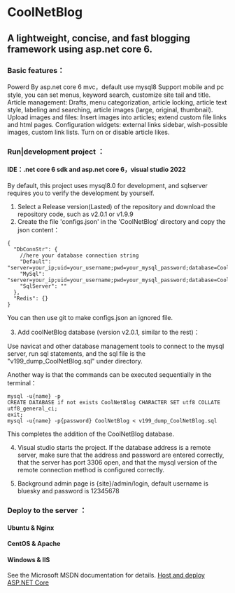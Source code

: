 # CoolNetBlog

## A lightweight, concise, and fast blogging framework using asp.net core 6.

### Basic features：
Powerd By asp.net core 6 mvc，default use mysql8
Support mobile and pc style, you can set menus, keyword search, customize site tail and title.
Article management: Drafts, menu categorization, article locking, article text style, labeling and searching, article images (large, original, thumbnail).
Upload images and files: Insert images into articles; extend custom file links and html pages.
Configuration widgets: external links sidebar, wish-possible images, custom link lists.
Turn on or disable article likes.


### Run|development project ：
#### IDE：.net core 6 sdk and asp.net core 6，visual studio 2022
By default, this project uses mysql8.0 for development, and sqlserver requires you to verify the development by yourself.

1. Select a Release version(Lasted) of the repository and download the repository code, such as v2.0.1 or v1.9.9
2. Create the file 'configs.json' in the 'CoolNetBlog' directory and copy the json content：
```
{
  "DbConnStr": {
    //here your database connection string
    "Default": "server=your_ip;uid=your_username;pwd=your_mysql_password;database=CoolNetBlog",
    "MySql": "server=your_ip;uid=your_username;pwd=your_mysql_password;database=CoolNetBlog",
    "SqlServer": ""
  },
  "Redis": {}
}
```
You can then use git to make configs.json an ignored file.

3. Add coolNetBlog database (version v2.0.1, similar to the rest)：

Use navicat and other database management tools to connect to the mysql server, run sql statements, and the sql file is the "v199_dump_CoolNetBlog.sql" under directory.

Another way is that the commands can be executed sequentially in the terminal：
```
mysql -u{name} -p
CREATE DATABASE if not exists CoolNetBlog CHARACTER SET utf8 COLLATE utf8_general_ci;
exit;
mysql -u{name} -p{password} CoolNetBlog < v199_dump_CoolNetBlog.sql
```
This completes the addition of the CoolNetBlog database.

4. Visual studio starts the project. If the database address is a remote server, make sure that the address and password are entered correctly, that the server has port 3306 open, and that the mysql version of the remote connection method is configured correctly.

5. Background admin page is {site}/admin/login, default username is bluesky and password is 12345678

### Deploy to the server ：
#### Ubuntu & Nginx
#### CentOS & Apache
#### Windows & IIS

See the Microsoft MSDN documentation for details.
[Host and deploy ASP.NET Core](https://docs.microsoft.com/en-us/aspnet/core/host-and-deploy/?view=aspnetcore-6.0"部署Linux|windows")


